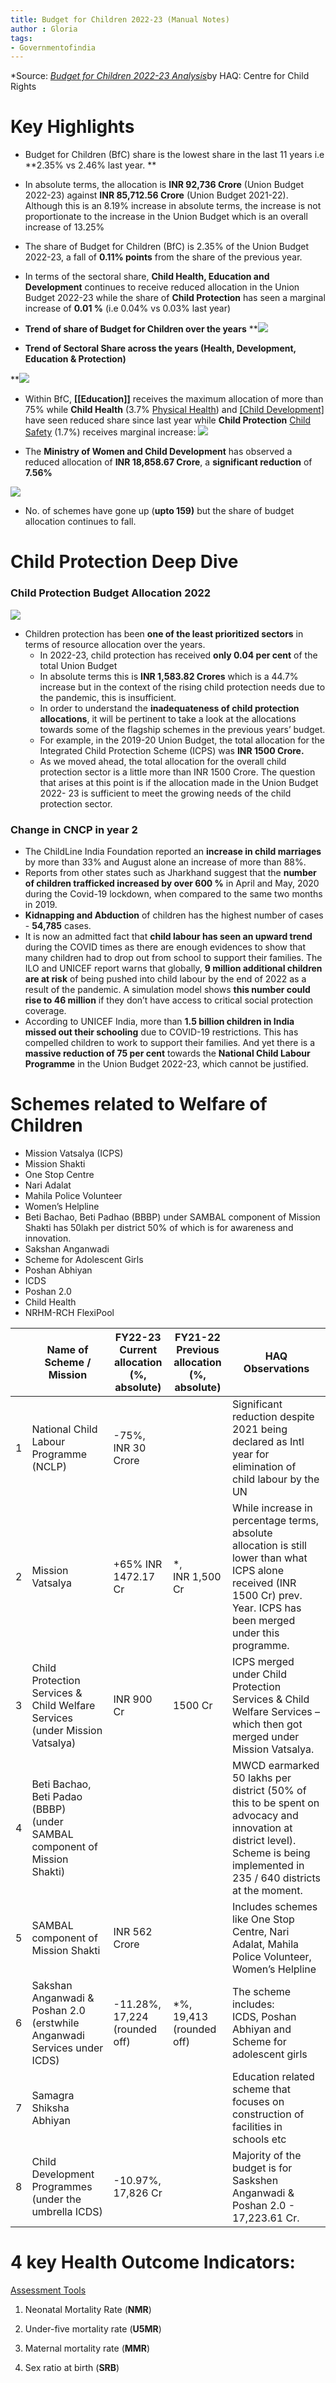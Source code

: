 ```yaml
---
title: Budget for Children 2022-23 (Manual Notes)
author : Gloria
tags: 
- Governmentofindia
---
```


*Source: [*Budget for Children 2022-23 Analysis*](https://drive.google.com/file/d/1dLv6dVrUjUXisEWIHisCS4MHficDf4yz/view?usp=sharing)by HAQ: Centre for Child Rights

# Key Highlights


- Budget for Children (BfC) share is the lowest share in the last 11 years i.e **2.35% vs 2.46% last year. **

- In absolute terms, the allocation is **INR 92,736 Crore** (Union Budget 2022-23) against **INR 85,712.56 Crore** (Union Budget 2021-22). Although this is an 8.19% increase in absolute terms, the increase is not proportionate to the increase in the Union Budget which is an overall increase of 13.25%

- The share of Budget for Children (BfC) is 2.35% of the Union Budget 2022-23, a fall of **0.11% points** from the share of the previous year.

- In terms of the sectoral share, **Child Health, Education and Development** continues to receive reduced allocation in the Union Budget 2022-23 while the share of **Child Protection** has seen a marginal increase of **0.01 %** (i.e 0.04% vs 0.03% last year)

- **Trend of share of Budget for Children over the years**
**![](https://lh6.googleusercontent.com/gC3nEhV1w5hzvGQwfR-4FKZmRrdSXXiE_y5H4Y-HZh-iH3OFkhZXoaOe3u2issVc5VBxwLXj4X4xcTaoExfh8RkrmBSBw0ncsKU2a15FDaaYmuehgCckF8AXfbNF32WCeeLm8FRf)

- **Trend of Sectoral Share across the years (Health, Development,
 Education & Protection)**

**![](https://lh3.googleusercontent.com/r1mY99whXoJajZllPTsHl_G2cQciow6uSJFCBhWAU7ON5b3PB0SmwjatK2kF5hrrFaHgUd0jj2pFVjMR63So__gOj--SYYAniOs7tg8WyR3DavFlRq_5PkCzZEBHn1jPZJN2hyl5)

-   Within BfC,  **[[Education]]** receives the maximum allocation of more than 75% while **Child Health** (3.7% [Physical Health](Roll%20Ups/Physical%20Health/Physical%20Health.md)) and [[Child Development]](19.22) have seen reduced share since last year while **Child Protection** [Child Safety](Roll%20Ups/Child%20Safety/Child%20Safety.md) (1.7%) receives marginal increase:
**![](https://lh5.googleusercontent.com/TtsWT2HS87xQqA7jTXt1mQtPW5D1Hw_na_OoZLg2rqXa__ux2novlggPl-HBfLmFCRgT6ia4qtcWCXZCENkJiOfBjTFvSbBQC4tP5RF72l5xM1Rb0Zb4CZ7k8JRK2Z9HeQANbVzb)**


-   The **Ministry of Women and Child Development** has observed a reduced allocation of **INR 18,858.67 Crore**, a **significant reduction** of **7.56%**

**![](https://lh6.googleusercontent.com/dHItYNvMfMxSYT1lzPY0TCAyFkduaiMsnSvvApffWjrn5nBTbDbL-Stm08oiJvSJBVEb2W2-g_tpgpcnJuzqNF8FAQ06bqEjWoZ_tHyWPvOL14HZvKGj9xQ0yMRBc0HPGxl9TV-I)**


-  No. of schemes have gone up (**upto 159)** but the share of budget allocation continues to fall.

 # Child Protection Deep Dive

### Child Protection Budget Allocation 2022
**![](https://lh4.googleusercontent.com/xIaLQBYPbE7B6jVpotAvweFhU0vD1bVO7BrDpetJ2DYf04hYgJ5VLQUkWobN3-7ektlupyZ49OjWA6za9ryC8J_uJ9eH-tXV1iU17YGgP4ubx7v3yIVsifrfjNWQnfA4HQi_MoxX)**
- Children protection has been **one of the least prioritized sectors** in terms of resource allocation over the years.
	- In 2022-23, child protection has received **only 0.04 per cent** of the total Union Budget
	- In absolute terms this is **INR 1,583.82 Crores** which is a 44.7% increase but in the context of the rising child protection needs due to the pandemic, this is insufficient.
	- In order to understand the **inadequateness of child protection  allocations**, it will be pertinent to take a look at the allocations towards some of the flagship schemes in the previous years’ budget.
	- For example, in the 2019-20 Union Budget, the total allocation for the Integrated Child Protection Scheme (ICPS) was **INR 1500 Crore.** 
	- As we moved ahead, the total allocation for the overall child protection sector is a little more than INR 1500 Crore. The question that arises at this point is if the allocation made in the Union Budget 2022- 23 is sufficient to meet  the growing needs of the child protection sector.

### Change in CNCP in year 2
-  The ChildLine India Foundation reported an **increase in child marriages** by more than 33% and August alone an increase of more than 88%.
-  Reports from other states such as Jharkhand suggest that the **number of children trafficked increased by over 600 %** in April and May, 2020 during the Covid-19 lockdown, when compared to the same two months in 2019.
-   **Kidnapping and Abduction** of children has the highest number of cases - **54,785** cases.
-  It is now an admitted fact that **child labour has seen an upward trend** during the COVID times as there are enough evidences to show that many children had to drop out from school to support their families. The ILO and UNICEF report warns that globally, **9 million additional children are at risk** of being pushed into child labour by the end of 2022 as a result of the pandemic. A simulation model shows **this number could rise to 46 million** if they don’t have access to critical social protection coverage.
-  According to UNICEF India, more than **1.5 billion children in India missed out their schooling** due to COVID-19 restrictions. This has compelled children to work to support their families. And yet there is a **massive reduction of 75 per cent** towards the **National Child Labour Programme** in the Union Budget 2022-23, which cannot be justified.

# **Schemes related to Welfare of Children**

-   Mission Vatsalya (ICPS)
-   Mission Shakti
-   One Stop Centre
-   Nari Adalat
- Mahila Police Volunteer
- Women’s Helpline
- Beti Bachao, Beti Padhao (BBBP) under SAMBAL component of Mission Shakti has 50lakh per district 50% of which is for awareness and innovation. 
- Sakshan Anganwadi
-   Scheme for Adolescent Girls
-   Poshan Abhiyan
-   ICDS
- Poshan 2.0
-  Child Health
-  NRHM-RCH FlexiPool


|   | Name of Scheme / Mission                                                     | FY22-23<br>Current allocation<br>(%, absolute) | FY21-22<br>Previous allocation<br>(%, absolute) | HAQ Observations                                                                                                                                                               |
| - | ---------------------------------------------------------------------------- | ---------------------------------------------- | ----------------------------------------------- | ------------------------------------------------------------------------------------------------------------------------------------------------------------------------------ |
| 1 | National Child Labour Programme (NCLP)                                       | \-75%,<br>INR 30 Crore                         |                                                 | Significant reduction despite 2021 being declared as Intl year for elimination of child labour by the UN                                                                       |
| 2 | Mission Vatsalya                                                             | +65% INR 1472.17 Cr                                        | \*,<br>INR 1,500 Cr                             | While increase in percentage terms, absolute allocation is still lower than what ICPS alone received (INR 1500 Cr) prev. Year. ICPS has been merged under this programme.      |
| 3 | Child Protection Services & Child Welfare Services (under Mission Vatsalya)  | INR 900 Cr                                     | 1500 Cr                                         | ICPS merged under Child Protection Services & Child Welfare Services – which then got merged under Mission Vatsalya.                                                           |
| 4 | Beti Bachao, Beti Padao (BBBP)<br>(under SAMBAL component of Mission Shakti) |                                                |                                                 | MWCD earmarked 50 lakhs per district (50% of this to be spent on advocacy and innovation at district level). Scheme is being implemented in 235 / 640 districts at the moment. |
| 5 | SAMBAL component of Mission Shakti                                           | INR 562 Crore                                  |                                                 | Includes schemes like One Stop Centre, Nari Adalat, Mahila Police Volunteer, Women’s Helpline                                                                                  |
| 6 | Sakshan Anganwadi & Poshan 2.0 (erstwhile Anganwadi Services under ICDS)     | \-11.28%,<br>17,224 (rounded off)              | \*%,<br>19,413 (rounded off)                    | The scheme includes:<br>ICDS, Poshan Abhiyan and Scheme for adolescent girls                                                                                                   |
| 7 | Samagra Shiksha Abhiyan                                                      |                                                |                                                 | Education related scheme that focuses on construction of facilities in schools etc                                                                                             |
| 8 | Child Development Programmes (under the umbrella ICDS)                       | \-10.97%,<br>17,826 Cr                         |                                                 | Majority of the budget is for Saskshen Anganwadi & Poshan 2.0 - 17,223.61 Cr.                                                                                                  |




# 4 key Health Outcome Indicators:
[Assessment Tools](Assessment%20Tools.md)

1.  Neonatal Mortality Rate (**NMR**)

2.  Under-five mortality rate (**U5MR**)

3.  Maternal mortality rate (**MMR**)

4.  Sex ratio at birth (**SRB**)